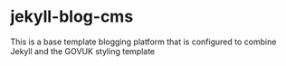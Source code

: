 # jekyll-blog-cms

This is a base template blogging platform that is configured to combine Jekyll and the GOVUK styling template